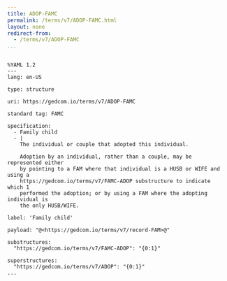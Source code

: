 ```yaml
---
title: ADOP-FAMC
permalink: /terms/v7/ADOP-FAMC.html
layout: none
redirect-from:
  - /terms/v7/ADOP-FAMC
...
```


```

%YAML 1.2
---
lang: en-US

type: structure

uri: https://gedcom.io/terms/v7/ADOP-FAMC

standard tag: FAMC

specification:
  - Family child
  - |
    The individual or couple that adopted this individual.
    
    Adoption by an individual, rather than a couple, may be represented either
    by pointing to a FAM where that individual is a HUSB or WIFE and using a
    https://gedcom.io/terms/v7/FAMC-ADOP substructure to indicate which 1
    performed the adoption; or by using a FAM where the adopting individual is
    the only HUSB/WIFE.

label: 'Family child'

payload: "@<https://gedcom.io/terms/v7/record-FAM>@"

substructures:
  "https://gedcom.io/terms/v7/FAMC-ADOP": "{0:1}"

superstructures:
  "https://gedcom.io/terms/v7/ADOP": "{0:1}"
...

```
